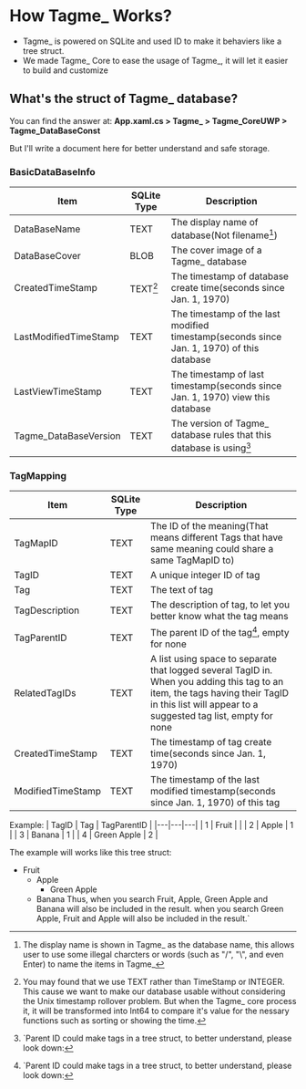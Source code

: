 # How Tagme_ Works?
- Tagme_ is powered on SQLite and used ID to make it behaviers like a tree struct.
- We made Tagme_ Core to ease the usage of Tagme_, it will let it easier to build and customize

## What's the struct of Tagme_ database?
You can find the answer at: **App.xaml.cs > Tagme_ > Tagme_CoreUWP > Tagme_DataBaseConst**

But I'll write a document here for better understand and safe storage.

### BasicDataBaseInfo
| Item | SQLite Type | Description |
|---|---|---|
| DataBaseName | TEXT | The display name of database(Not filename[^StructListRefer1]) |
| DataBaseCover | BLOB | The cover image of a Tagme_ database |
| CreatedTimeStamp | TEXT[^StructListRefer2] | The timestamp of database create time(seconds since Jan. 1, 1970) |
| LastModifiedTimeStamp | TEXT | The timestamp of the last modified timestamp(seconds since Jan. 1, 1970) of this database |
| LastViewTimeStamp | TEXT | The timestamp of last timestamp(seconds since Jan. 1, 1970) view this database |
| Tagme_DataBaseVersion | TEXT | The version of Tagme_ database rules that this database is using[^StructListRefer3] |

### TagMapping
| Item | SQLite Type | Description |
|---|---|---|
| TagMapID | TEXT | The ID of the meaning(That means different Tags that have same meaning could share a same TagMapID to) |
| TagID | TEXT | A unique integer ID of tag |
| Tag | TEXT | The text of tag |
| TagDescription | TEXT | The description of tag, to let you better know what the tag means |
| TagParentID | TEXT | The parent ID of the tag[^StructListRefer3], empty for none |
| RelatedTagIDs | TEXT | A list using space to separate that logged several TagID in. When you adding this tag to an item, the tags having their TagID in this list will appear to a suggested tag list, empty for none |
| CreatedTimeStamp | TEXT | The timestamp of tag create time(seconds since Jan. 1, 1970) |
| ModifiedTimeStamp | TEXT | The timestamp of the last modified timestamp(seconds since Jan. 1, 1970) of this tag |

[^StructListRefer1]:The display name is shown in Tagme_ as the database name, this allows user to use some illegal charcters or words (such as "/", "\\", and even Enter) to name the items in Tagme_
[^StructListRefer2]:You may found that we use TEXT rather than TimeStamp or INTEGER. This cause we want to make our database usable without considering the Unix timestamp rollover problem. But when the Tagme_ core process it, it will be transformed into Int64 to compare it's value for the nessary functions such as sorting or showing the time.
[^StructListRefer3]:`Parent ID could make tags in a tree struct, to better understand, please look down:

Example:
| TagID | Tag | TagParentID |
|---|---|---|
| 1 | Fruit |  |
| 2 | Apple | 1 |
| 3 | Banana | 1 |
| 4 | Green Apple | 2 |

The example will works like this tree struct:

  - Fruit
    - Apple
      - Green Apple
    - Banana
Thus, when you search Fruit, Apple, Green Apple and Banana will also be included in the result. when you search Green Apple, Fruit and Apple will also be included in the result.`
